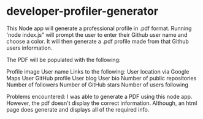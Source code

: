 # developer-profiler-generator

This Node app will generate a professional profile in .pdf format. Running 'node index.js" will prompt the user to enter their Github user name and choose a color. It will then generate a .pdf profile made from that Github users information.

The PDF will be populated with the following:

Profile image
User name
Links to the following:
User location via Google Maps
User GitHub profile
User blog
User bio
Number of public repositories
Number of followers
Number of GitHub stars
Number of users following

Problems encountered:
I was able to generate a PDF using this node app. However, the pdf doesn't display the correct information. Although, an html page does generate and displays all of the required info.

